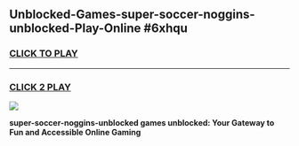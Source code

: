 
## Unblocked-Games-super-soccer-noggins-unblocked-Play-Online #6xhqu
<h3>
<a href="https://news.freeplayer.one?title=super-soccer-noggins-unblocked&ref=3">CLICK TO PLAY</a></h3>
<hr>

<h3>
<a href="https://news.freeplayer.one?title=super-soccer-noggins-unblocked&ref=3">CLICK 2 PLAY</a>
  
</h3>

<a href="https://news.freeplayer.one?title=super-soccer-noggins-unblocked&ref=3"><img src="https://clearcache.store/games.png"></a>


**super-soccer-noggins-unblocked games unblocked: Your Gateway to Fun and Accessible Online Gaming**
